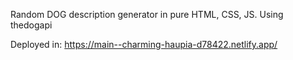 Random DOG description generator in pure HTML, CSS, JS.
Using thedogapi

Deployed in: https://main--charming-haupia-d78422.netlify.app/
